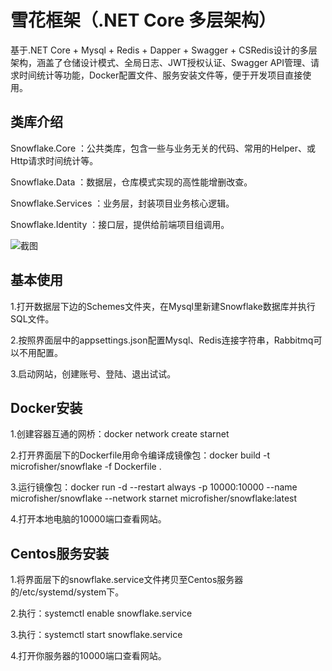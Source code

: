 
# 雪花框架（.NET Core 多层架构）
基于.NET Core + Mysql + Redis + Dapper + Swagger + CSRedis设计的多层架构，涵盖了仓储设计模式、全局日志、JWT授权认证、Swagger API管理、请求时间统计等功能，Docker配置文件、服务安装文件等，便于开发项目直接使用。

## 类库介绍

Snowflake.Core ：公共类库，包含一些与业务无关的代码、常用的Helper、或Http请求时间统计等。

Snowflake.Data ：数据层，仓库模式实现的高性能增删改查。

Snowflake.Services ：业务层，封装项目业务核心逻辑。

Snowflake.Identity ：接口层，提供给前端项目组调用。

![截图](
https://raw.githubusercontent.com/microfisher/NETCore-Multilayer-Framework/master/snapshot.png)

## 基本使用

1.打开数据层下边的Schemes文件夹，在Mysql里新建Snowflake数据库并执行SQL文件。

2.按照界面层中的appsettings.json配置Mysql、Redis连接字符串，Rabbitmq可以不用配置。

3.启动网站，创建账号、登陆、退出试试。

## Docker安装

1.创建容器互通的网桥：docker network create starnet

2.打开界面层下的Dockerfile用命令编译成镜像包：docker build -t microfisher/snowflake -f Dockerfile .

3.运行镜像包：docker run -d --restart always -p 10000:10000 --name microfisher/snowflake --network starnet  microfisher/snowflake:latest

4.打开本地电脑的10000端口查看网站。

## Centos服务安装

1.将界面层下的snowflake.service文件拷贝至Centos服务器的/etc/systemd/system下。

2.执行：systemctl enable snowflake.service

3.执行：systemctl start snowflake.service

4.打开你服务器的10000端口查看网站。

